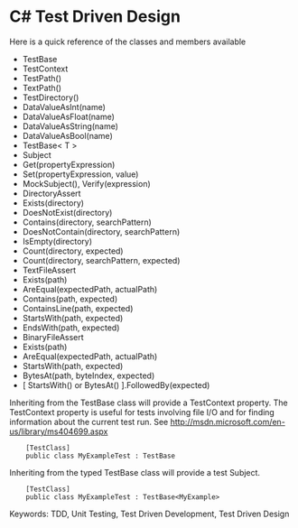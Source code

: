 C# Test Driven Design
=====================

Here is a quick reference of the classes and members available

- TestBase
 - TestContext
 - TestPath()
 - TextPath()
 - TestDirectory()
 - DataValueAsInt(name)
 - DataValueAsFloat(name)
 - DataValueAsString(name)
 - DataValueAsBool(name)
- TestBase< T >
 - Subject
 - Get(propertyExpression)
 - Set(propertyExpression, value)
 - MockSubject(), Verify(expression)
- DirectoryAssert
 - Exists(directory)
 - DoesNotExist(directory)
 - Contains(directory, searchPattern)
 - DoesNotContain(directory, searchPattern)
 - IsEmpty(directory)
 - Count(directory, expected)
 - Count(directory, searchPattern, expected)
- TextFileAssert
 - Exists(path)
 - AreEqual(expectedPath, actualPath)
 - Contains(path, expected)
 - ContainsLine(path, expected)
 - StartsWith(path, expected)
 - EndsWith(path, expected)
- BinaryFileAssert
 - Exists(path)
 - AreEqual(expectedPath, actualPath)
 - StartsWith(path, expected)
 - BytesAt(path, byteIndex, expected)
 - [ StartsWith() or BytesAt() ].FollowedBy(expected)

Inheriting from the TestBase class will provide a TestContext property.
The TestContext property is useful for tests involving file I/O and for finding information about the current test run.
See http://msdn.microsoft.com/en-us/library/ms404699.aspx 

		[TestClass]
		public class MyExampleTest : TestBase

Inheriting from the typed TestBase<T> class will provide a test Subject.

		[TestClass]
		public class MyExampleTest : TestBase<MyExample>

Keywords: TDD, Unit Testing, Test Driven Development, Test Driven Design
